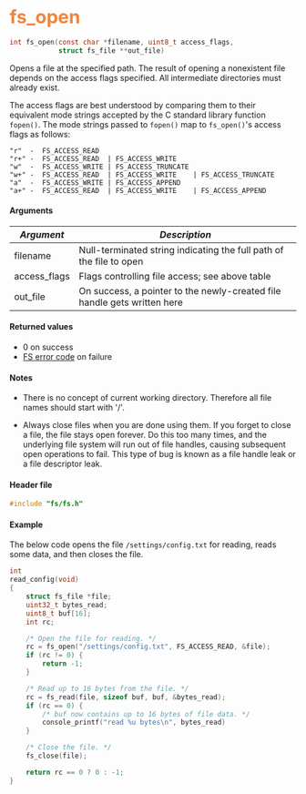 ## <font color="F2853F" style="font-size:24pt">fs\_open</font>

```c
int fs_open(const char *filename, uint8_t access_flags,
            struct fs_file **out_file)
```

Opens a file at the specified path.  The result of opening a nonexistent file depends on the access flags specified.  All intermediate directories must already exist.

The access flags are best understood by comparing them to their equivalent mode strings accepted by the C standard library function `fopen()`.
The mode strings passed to `fopen()` map to `fs_open()`'s access flags as follows:

```no-highlight
"r"  -  FS_ACCESS_READ
"r+" -  FS_ACCESS_READ  | FS_ACCESS_WRITE
"w"  -  FS_ACCESS_WRITE | FS_ACCESS_TRUNCATE
"w+" -  FS_ACCESS_READ  | FS_ACCESS_WRITE    | FS_ACCESS_TRUNCATE
"a"  -  FS_ACCESS_WRITE | FS_ACCESS_APPEND
"a+" -  FS_ACCESS_READ  | FS_ACCESS_WRITE    | FS_ACCESS_APPEND
```

#### Arguments

| *Argument* | *Description* |
|----------|-------------|
| filename | Null-terminated string indicating the full path of the file to open |
| access\_flags | Flags controlling file access; see above table   |
 out\_file | On success, a pointer to the newly-created file handle gets written here |

#### Returned values

* 0 on success
* [FS error code](fs_return_codes.md) on failure

#### Notes 

* There is no concept of current working directory. Therefore all file names should start with '/'.

* Always close files when you are done using them.  If you forget to close a file, the file stays open forever.  Do this too many times, and the underlying file system will run out of file handles, causing subsequent open operations to fail.  This type of bug is known as a file handle leak or a file descriptor leak.

#### Header file

```c
#include "fs/fs.h"
```

#### Example

The below code opens the file `/settings/config.txt` for reading, reads some data, and then closes the file.

```c
int
read_config(void)
{
    struct fs_file *file;
    uint32_t bytes_read;
    uint8_t buf[16];
    int rc;

    /* Open the file for reading. */
    rc = fs_open("/settings/config.txt", FS_ACCESS_READ, &file);
    if (rc != 0) {
        return -1;
    }

    /* Read up to 16 bytes from the file. */
    rc = fs_read(file, sizeof buf, buf, &bytes_read);
    if (rc == 0) {
        /* buf now contains up to 16 bytes of file data. */
        console_printf("read %u bytes\n", bytes_read)
    }

    /* Close the file. */
    fs_close(file);

    return rc == 0 ? 0 : -1;
}
```
